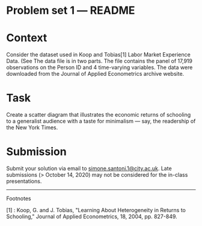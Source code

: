# Problem set 1 ― README

# Context

Consider the dataset used in Koop and Tobias[1] Labor Market Experience Data.
(See The data file is in two parts. The file contains the panel of 17,919
observations on the Person ID and 4 time-varying variables. The data were
downloaded from the Journal of Applied Econometrics archive website.

# Task

Create a scatter diagram that illustrates the economic returns of schooling to a
generalist audience with a taste for minimalism ― say, the readership of the New
York Times.

# Submission

Submit your solution via email to simone.santoni.1@city.ac.uk. Late submissions (> October 14, 2020) may not be considered for the in-class presentations.

---
Footnotes

[1] :  Koop, G. and J. Tobias, "Learning About Heterogeneity in Returns to Schooling,"
Journal of Applied Econometrics, 18, 2004, pp. 827-849.
